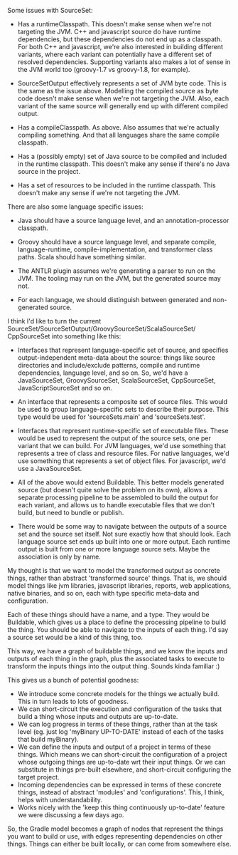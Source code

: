 Some issues with SourceSet:

* Has a runtimeClasspath. This doesn't make sense when we're not targeting the JVM. C++ and
javascript source do have runtime dependencies, but these dependencies do not end up as a
classpath. For both C++ and javascript, we're also interested in building different variants,
where each variant can potentially have a different set of resolved dependencies. Supporting
variants also makes a lot of sense in the JVM world too (groovy-1.7 vs groovy-1.8, for example).

* SourceSetOutput effectively represents a set of JVM byte code. This is the same as the issue above. Modelling the compiled source as byte code doesn't make sense when we're not targeting the JVM. Also, each variant of the same source will generally end up with different compiled output.

* Has a compileClasspath. As above. Also assumes that we're actually compiling something. And that
all languages share the same compile classpath.

* Has a (possibly empty) set of Java source to be compiled and included in the runtime classpath.
This doesn't make any sense if there's no Java source  in the project.

* Has a set of resources to be included in the runtime classpath. This doesn't make any sense if
we're not targeting the JVM.

There are also some language specific issues:

* Java should have a source language level, and an annotation-processor classpath.

* Groovy should have a source language level, and separate compile, language-runtime,
compile-implementation, and transformer class paths. Scala should have something similar.

* The ANTLR plugin assumes we're generating a parser to run on the JVM. The tooling may run on the
JVM, but the generated source may not.

* For each language, we should distinguish between generated and non-generated source.

I think I'd like to turn the current SourceSet/SourceSetOutput/GroovySourceSet/ScalaSourceSet/
CppSourceSet into something like this:

* Interfaces that represent language-specific set of source, and specifies output-independent
meta-data about the source: things like source directories and include/exclude patterns,
compile and runtime dependencies, language level, and so on. So, we'd have a JavaSourceSet,
GroovySourceSet, ScalaSourceSet, CppSourceSet, JavaScriptSourceSet and so on.

* An interface that represents a composite set of source files. This would be used to group
language-specific sets to describe their purpose. This type would be used for 'sourceSets.main'
and 'sourceSets.test'.

* Interfaces that represent runtime-specific set of executable files. These would be used to
represent the output of the source sets, one per variant that we can build. For JVM languages,
we'd use something that represents a tree of class and resource files. For native languages, we'd
use something that represents a set of object files. For javascript, we'd use a JavaSourceSet.

* All of the above would extend Buildable. This better models generated source (but doesn't quite
solve the problem on its own), allows a separate processing pipeline to be assembled to build the
output for each variant, and allows us to handle executable files that we don't build, but need to
bundle or publish.

* There would be some way to navigate between the outputs of a source set and the source set itself.
Not sure exactly how that should look. Each language source set ends up built into one or more
output. Each runtime output is built from one or more language source sets. Maybe the association
is only by name.

My thought is that we want to model the transformed output as concrete things, rather than abstract
'transformed source' things. That is, we should model things like jvm libraries, javascript libraries,
reports, web applications, native binaries, and so on, each with type specific meta-data and configuration.

Each of these things should have a name, and a type. They would be Buildable, which gives us a place
to define the processing pipeline to build the thing. You should be able to navigate to the inputs of
 each thing. I'd say a source set would be a kind of this thing, too.

This way, we have a graph of buildable things, and we know the inputs and outputs of each thing in the
graph, plus the associated tasks to execute to transform the inputs things into the output thing.
Sounds kinda familiar :)

This gives us a bunch of potential goodness:

* We introduce some concrete models for the things we actually build. This in turn leads to lots
of goodness.
* We can short-circuit the execution and configuration of the tasks that build a thing whose inputs
and outputs are up-to-date.
* We can log progress in terms of these things, rather than at the task level (eg. just log 'myBinary
UP-TO-DATE' instead of each of the tasks that build myBinary).
* We can define the inputs and output of a project in terms of these things. Which means we can
short-circuit the configuration of a project whose outgoing things are up-to-date wrt their input
things. Or we can substitute in things pre-built elsewhere, and short-circuit configuring the target
project.
* Incoming dependencies can be expressed in terms of these concrete things, instead of abstract 'modules'
and 'configurations'. This, I think, helps with understandability.
* Works nicely with the 'keep this thing continuously up-to-date' feature we were discussing a few days ago.

So, the Gradle model becomes a graph of nodes that represent the things you want to build or use, with
edges representing dependencies on other things. Things can either be built locally, or can come from
somewhere else.
